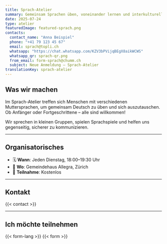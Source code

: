 ```yaml
---
title: Sprach-Atelier
summary: Gemeinsam Sprachen üben, voneinander lernen und interkulturell wachsen.
date: 2025-07-24
type: atelier
featuredImage: featured-sprach.png
contacts:
  contact_name: "Anna Beispiel"
  phone: "+41 79 123 45 67"
  email: sprach@topli.ch
  whatsapp: "https://chat.whatsapp.com/KZV3bPVijqBEgX8aikWCWS"
  whatsapp_qr: sprach-qr.png
  from_email: form-sprach@chumm.ch
  subject: Neue Anmeldung – Sprach-Atelier
translationKey: sprach-atelier
---
```


## Was wir machen

Im Sprach-Atelier treffen sich Menschen mit verschiedenen Muttersprachen, um gemeinsam Deutsch zu üben und sich auszutauschen.
Ob Anfänger oder Fortgeschrittene – alle sind willkommen!

Wir sprechen in kleinen Gruppen, spielen Sprachspiele und helfen uns gegenseitig, sicherer zu kommunizieren.

---

## Organisatorisches

- 🗓 **Wann**: Jeden Dienstag, 18:00–19:30 Uhr
- 📍 **Wo**: Gemeindehaus Allegra, Zürich
- 💸 **Teilnahme**: Kostenlos

---

## Kontakt

{{< contact >}}

---

## Ich möchte teilnehmen

{{< form-lang >}}
{{< form >}}
